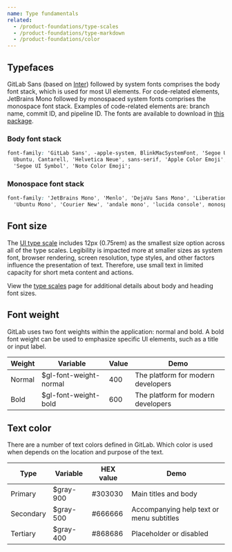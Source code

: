 ```yaml
---
name: Type fundamentals
related:
  - /product-foundations/type-scales
  - /product-foundations/type-markdown
  - /product-foundations/color
---
```


## Typefaces

GitLab Sans (based on [Inter](https://rsms.me/inter/)) followed by system fonts comprises the body font stack, which is used for most UI elements. For code-related elements, JetBrains Mono followed by monospaced system fonts comprises the monospace font stack. Examples of code-related elements are: branch name, commit ID, and pipeline ID. The fonts are available to download in [this package](https://www.npmjs.com/package/@gitlab/fonts).

### Body font stack

```css
font-family: 'GitLab Sans', -apple-system, BlinkMacSystemFont, 'Segoe UI', Roboto, 'Noto Sans',
  Ubuntu, Cantarell, 'Helvetica Neue', sans-serif, 'Apple Color Emoji', 'Segoe UI Emoji',
  'Segoe UI Symbol', 'Noto Color Emoji';
```

### Monospace font stack

```css
font-family: 'JetBrains Mono', 'Menlo', 'DejaVu Sans Mono', 'Liberation Mono', 'Consolas',
  'Ubuntu Mono', 'Courier New', 'andale mono', 'lucida console', monospace;
```

## Font size

The [UI type scale](/product-foundations/type-scales#ui-type-scale) includes 12px (0.75rem) as the smallest size option across all of the type scales. Legibility is impacted more at smaller sizes as system font, browser rendering, screen resolution, type styles, and other factors influence the presentation of text. Therefore, use small text in limited capacity for short meta content and actions.

View the [type scales](/product-foundations/type-scales) page for additional details about body and heading font sizes.

## Font weight

GitLab uses two font weights within the application: normal and bold. A bold font weight can be used to emphasize specific UI elements, such as a title or input label.

<table class="font-weight gl-mb-6">
<thead>
<tr>
<th>Weight</th>
<th>Variable</th>
<th>Value</th>
<th>Demo</th>
</tr>
</thead>
<tbody>
<tr>
<td>Normal</td>
<td>$gl-font-weight-normal</td>
<td>400</td>
<td>The platform for modern developers</td>
</tr>
<tr>
<td>Bold</td>
<td>$gl-font-weight-bold</td>
<td>600</td>
<td class="f-bold">The platform for modern developers</td>
</tr>
</tbody>
</table>

## Text color

There are a number of text colors defined in GitLab. Which color is used when depends on the location and purpose of the text.

<table class="font-weight gl-mb-6">
<thead>
<tr>
<th>Type</th>
<th>Variable</th>
<th>HEX value</th>
<th>Demo</th>
</tr>
</thead>
<tbody>
<tr>
<td>Primary</td>
<td>$gray-900</td>
<td>#303030</td>
<td class="gl-text-gray-900">Main titles and body</td>
</tr>
<tr>
<td>Secondary</td>
<td>$gray-500</td>
<td>#666666</td>
<td class="gl-text-gray-500">Accompanying help text or menu subtitles</td>
</tr>
<tr>
<td>Tertiary</td>
<td>$gray-400</td>
<td>#868686</td>
<td class="gl-text-gray-400">Placeholder or disabled</td>
</tr>
</tbody>
</table>
